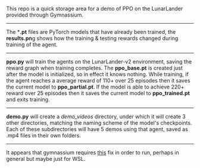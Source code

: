 This repo is a quick storage area for a demo of PPO on the LunarLander provided through Gymnassium. 

---

The ***.pt** files are PyTorch models that have already been trained, the **results.pn**g shows how the training & testing rewards changed during training of the agent.

---

**ppo.py** will train the agents on the LunarLander-v2 environment, saving the reward graph when training completes. The **ppo_base.pt** is created just after the model is initialized, so in effect it knows nothing. While training, if the agent reaches a average reward of 110+ over 25 episodes then it saves the current model to **ppo_partial.pt**. If the model is able to achieve 220+ reward over 25 episodes then it saves the current model to **ppo_trained.pt** and exits training.

---

**demo.py** will create a *demo_videos* directory, under which it will create 3 other directories, matching the naming scheme of the model's checkpoints. Each of these subdirectories will have 5 demos using that agent, saved as .mp4 files in their own folders. 

---

It appears that gymnassium requires [this](https://github.com/pygame/pygame/issues/3260#issuecomment-1288123732) fix in order to run, perhaps in general but maybe just for WSL.